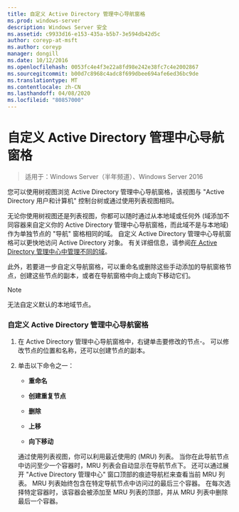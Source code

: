 ```yaml
---
title: 自定义 Active Directory 管理中心导航窗格
ms.prod: windows-server
description: Windows Server 安全
ms.assetid: c9933d16-e153-435a-b5b7-3e594db42d5c
author: coreyp-at-msft
ms.author: coreyp
manager: dongill
ms.date: 10/12/2016
ms.openlocfilehash: 0053fc4e4f3e22a8fd98e242e38fc7c4e2002867
ms.sourcegitcommit: b00d7c8968c4adc8f699dbee694afe6ed36bc9de
ms.translationtype: MT
ms.contentlocale: zh-CN
ms.lasthandoff: 04/08/2020
ms.locfileid: "80857000"
---
```

# <a name="customize-the-active-directory-administrative-center-navigation-pane"></a>自定义 Active Directory 管理中心导航窗格

>适用于：Windows Server（半年频道）、Windows Server 2016

  您可以使用树视图浏览 Active Directory 管理中心导航窗格，该视图与 "Active Directory 用户和计算机" 控制台树或通过使用列表视图相同。

 无论你使用树视图还是列表视图，你都可以随时通过从本地域或任何外 \(域添加不同容器来自定义你的 Active Directory 管理中心导航窗格，而此域不是与本地域\) 作为单独节点的 "导航" 窗格相同的域。 自定义 Active Directory 管理中心导航窗格可以更快地访问 Active Directory 对象。 有关详细信息，请参阅[在 Active Directory 管理中心中管理不同的域](manage-different-domains-in-active-directory-administrative-center.md)。

 此外，若要进一步自定义导航窗格，可以重命名或删除这些手动添加的导航窗格节点，创建这些节点的副本，或者在导航窗格中向上或向下移动它们。

> [!NOTE]
>  无法自定义默认的本地域节点。

### <a name="to-customize-the-active-directory-administrative-center-navigation-pane"></a>自定义 Active Directory 管理中心导航窗格

1. 在 Active Directory 管理中心导航窗格中，右键单击要修改的节点\-。 可以修改节点的位置和名称，还可以创建节点的副本。

2. 单击以下命令之一：

   -   **重命名**

   -   **创建重复节点**

   -   **删除**

   -   **上移**

   -   **向下移动**

   通过使用列表视图，你可以利用最近使用的 \(MRU\) 列表。 当你在此导航节点中访问至少一个容器时，MRU 列表会自动显示在导航节点下。 还可以通过展开 "Active Directory 管理中心" 窗口顶部的痕迹导航栏来查看当前 MRU 列表。 MRU 列表始终包含在特定导航节点中访问过的最后三个容器。 在每次选择特定容器时，该容器会被添加至 MRU 列表的顶部，并从 MRU 列表中删除最后一个容器。

  

